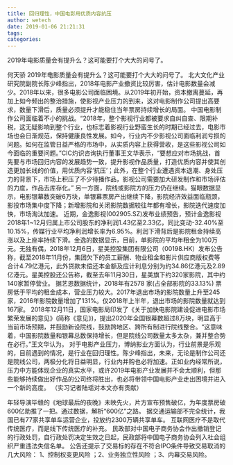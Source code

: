 ```yaml
---
title: 回归理性，中国电影用优质内容抗压
author: wetech
date: 2019-01-06 21:21:31
tags: 
categories: 
---
```

2019年电影质量会有提升么？这可能要打个大大的问号了。
<!-- more -->
何天骄
2019年电影质量会有提升么？这可能要打个大大的问号了。
北大文化产业研究院副院长陈少峰指出，2018年电影产业撤资比较厉害，估计电影数量会减少。2018年以来，很多电影公司面临困境。从2019年初开始，资本撤离蔓延，再加上如今频出的整治措施，使影视产业压力的到来，这对电影制作公司提出高要求，数量下滑后，质量必须提升才能稳住当年票房持续增长的局面。
中国电影制作公司面临着不小的挑战。“2018年，整个影视行业都被要求自纠自查、限期补税，这无疑影响到整个行业，也标志着影视行业野蛮生长的时期已经过去，电影市场也会日渐规范，保持健康良性发展。如今，行业内不少影视公司面临利润亏损的问题。如何在监管日益严格的市场中，从实质内容上获得营收，是这些影视公司如今面临的重要问题。”CIC灼识咨询执行董事王文华表示，“要想应对市场挑战，首先要与市场回归内容的发展趋势一致，提升影视作品质量，打造优质内容并使其创造更加长线的价值，用优质内容‘抗压’；此外，在整个行业遭遇资本退潮、身处压力的背景下，市场上积压了不少待播作品，影视公司需要加大研发制作和市场评估的力度，作品去库存化。”
另一方面，院线或影院方的压力仍在继续。猫眼数据显示，电影银幕数突破6万块，单银幕票房产出继续下降，影院经济效益面临瓶颈，影投市场集中度下降；新增影院和关闭影院数据较往年都有增长，影院迭代速度加快，市场淘汰加速。
近期，金逸影视(002905.SZ)发布业绩预告，预计金逸影视2018年1~12月归属上市公司股东的净利润1.43亿至2.33亿，同比变动-32.40%至10.15%，传媒行业平均净利润增长率为6.95%。利润下滑背后是影院租金持续高涨以及上座率持续下滑。金逸的数据显示，目前，单影院的平均年租金为100万元。无独有偶，2018年12月6日，星美控股集团有限公司（00198.HK）发布公告称，截至2018年11月份，集团欠下的员工薪酬、物业租金和影片供应商版权费等合计4.79亿港元，此外贷款未偿还本金额及应计利息分别为约34.86亿港元及2.89亿港元。星美控股还公告称，截至去年11月30日，星美旗下约320家影院，其中约140家暂停营业。
据艺恩数据统计，2018年有2578 家(占全部影院的33.13%) 票房低于平均的租金成本，营业压力较大。2017年退出市场的影院数量上升至245家，2016年影院数量增加了131%。仅2018年上半年，退出市场的影院数量就达到167家。
2018年12月11日，国家电影局印发了《关于加快电影院建设促进电影市场繁荣发展的意见》(简称《意见》)，提出2020年全国银幕数超过8万块，明显高于当前市场预期，并鼓励新设院线，鼓励跨地区、跨所有制进行院线整合。“这意味着，中国影院数量和银幕总数保持增长，但是院线公司数量太多太杂，兼并整合势在必行。”王文华认为。
对于电影产业压力，博纳影业方面认为，行业前景是乐观的，目前遇到的情况，是行业在回归理性。陈少峰指出，未来，无论是制作公司还是院线公司，两极分化将日益明显，行业内并购也必将加速。正如业内经常所说，压力中方能体现企业的真实水平，或许2019年电影产业发展并不会太顺利，但那些能够持续做出好作品的公司终将胜出，也必将带领中国电影产业走出困境并进入一个新的高度。
（实习记者陆瑶对本文亦有贡献）
 
 
年轻导演毕赣的《地球最后的夜晚》未映先火，片方宣布预售破亿，为年度票房破600亿助推了一把。通过数据，解析“600亿”之路。
据交通运输部不完全统计，我国已有77家共享单车运营企业，投放约2300万辆共享单车。
互联网医疗不是取代传统医疗，而是线下传统医疗的补充。
民政部对中国电子商务协会作出撤销登记的行政处罚，自行政处罚决定生效之日起，民政部将中国电子商务协会列入社会组织严重违法失信名单。
公告还提示了交易标的存在不符合IPO条件导致交易取消的几大风险： 1、控制权变更风险 ；2、业务独立性风险 ；3、内幕交易风险。
